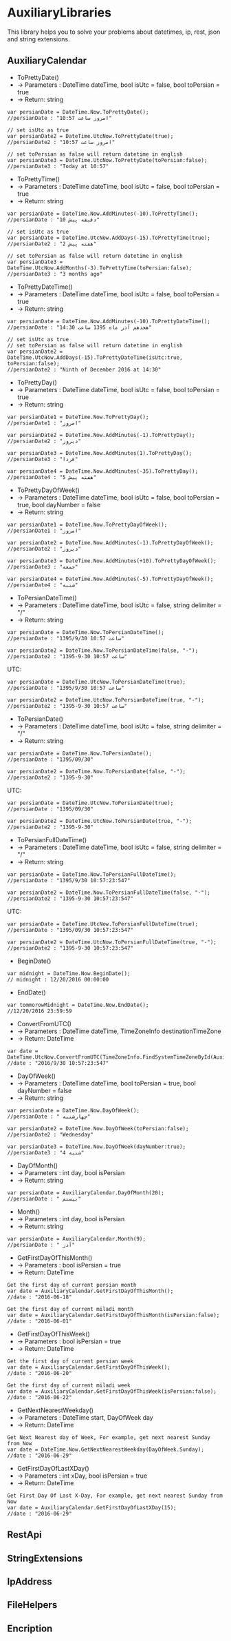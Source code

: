 # AuxiliaryLibraries
This library helps you to solve your problems about datetimes, ip, rest, json and string extensions.
## AuxiliaryCalendar
* ToPrettyDate()
* -> Parameters : DateTime dateTime, bool isUtc = false, bool toPersian = true
* -> Return: string
```
var persianDate = DateTime.Now.ToPrettyDate();
//persianDate : "امروز ساعت 10:57"

// set isUtc as true
var persianDate2 = DateTime.UtcNow.ToPrettyDate(true);
//persianDate2 : "امروز ساعت 10:57"

// set toPersian as false will return datetime in english
var persianDate3 = DateTime.UtcNow.ToPrettyDate(toPersian:false);
//persianDate3 : "Today at 10:57"
```

* ToPrettyTime()
* -> Parameters : DateTime dateTime, bool isUtc = false, bool toPersian = true
* -> Return: string
```
var persianDate = DateTime.Now.AddMinutes(-10).ToPrettyTime();
//persianDate : "10 دقیقه پیش"

// set isUtc as true
var persianDate = DateTime.UtcNow.AddDays(-15).ToPrettyTime(true);
//persianDate2 : "2 هفته پیش"

// set toPersian as false will return datetime in english
var persianDate3 = DateTime.UtcNow.AddMonths(-3).ToPrettyTime(toPersian:false);
//persianDate3 : "3 months ago"
```

* ToPrettyDateTime()
* -> Parameters : DateTime dateTime, bool isUtc = false, bool toPersian = true
* -> Return: string
```
var persianDate = DateTime.Now.AddMinutes(-10).ToPrettyDateTime();
//persianDate : "هجدهم آذر ماه 1395 ساعت 14:30"

// set isUtc as true
// set toPersian as false will return datetime in english
var persianDate2 = DateTime.UtcNow.AddDays(-15).ToPrettyDateTime(isUtc:true, toPersian:false);
//persianDate2 : "Ninth of December 2016 at 14:30"
```

* ToPrettyDay()
* -> Parameters : DateTime dateTime, bool isUtc = false, bool toPersian = true
* -> Return: string
```
var persianDate1 = DateTime.Now.ToPrettyDay();
//persianDate1 : "امروز"

var persianDate2 = DateTime.Now.AddMinutes(-1).ToPrettyDay();
//persianDate2 : "دیروز"

var persianDate3 = DateTime.Now.AddMinutes(1).ToPrettyDay();
//persianDate3 : "فردا"

var persianDate4 = DateTime.Now.AddMinutes(-35).ToPrettyDay();
//persianDate4 : "5 هفته پیش"
```

* ToPrettyDayOfWeek()
* -> Parameters : DateTime dateTime, bool isUtc = false, bool toPersian = true, bool dayNumber = false
* -> Return: string
```
var persianDate1 = DateTime.Now.ToPrettyDayOfWeek();
//persianDate1 : "امروز"

var persianDate2 = DateTime.Now.AddMinutes(-1).ToPrettyDayOfWeek();
//persianDate2 : "دیروز"

var persianDate3 = DateTime.Now.AddMinutes(+10).ToPrettyDayOfWeek();
//persianDate3 : "جمعه"

var persianDate4 = DateTime.Now.AddMinutes(-5).ToPrettyDayOfWeek();
//persianDate4 : "شنبه"
```

* ToPersianDateTime()
* -> Parameters : DateTime dateTime, bool isUtc = false, string delimiter = "/"
* -> Return: string
```
var persianDate = DateTime.Now.ToPersianDateTime();
//persianDate : "1395/9/30 ساعت 10:57"

var persianDate2 = DateTime.Now.ToPersianDateTime(false, "-");
//persianDate2 : "1395-9-30 ساعت 10:57"
```
UTC:
```
var persianDate = DateTime.UtcNow.ToPersianDateTime(true);
//persianDate : "1395/9/30 ساعت 10:57"

var persianDate2 = DateTime.UtcNow.ToPersianDateTime(true, "-");
//persianDate2 : "1395-9-30 ساعت 10:57"
```

* ToPersianDate()
* -> Parameters : DateTime dateTime, bool isUtc = false, string delimiter = "/"
* -> Return: string
```
var persianDate = DateTime.Now.ToPersianDate();
//persianDate : "1395/09/30"

var persianDate2 = DateTime.Now.ToPersianDate(false, "-");
//persianDate2 : "1395-9-30"
```
UTC:
```
var persianDate = DateTime.UtcNow.ToPersianDate(true);
//persianDate : "1395/09/30"

var persianDate2 = DateTime.UtcNow.ToPersianDate(true, "-");
//persianDate2 : "1395-9-30"
```

* ToPersianFullDateTime()
* -> Parameters : DateTime dateTime, bool isUtc = false, string delimiter = "/"
* -> Return: string
```
var persianDate = DateTime.Now.ToPersianFullDateTime();
//persianDate : "1395/9/30 10:57:23:547"

var persianDate2 = DateTime.Now.ToPersianFullDateTime(false, "-");
//persianDate2 : "1395-9-30 10:57:23:547"
```
UTC:
```
var persianDate = DateTime.UtcNow.ToPersianFullDateTime(true);
//persianDate : "1395/09/30 10:57:23:547"

var persianDate2 = DateTime.UtcNow.ToPersianFullDateTime(true, "-");
//persianDate2 : "1395-9-30 10:57:23:547"
```

* BeginDate()
```
var midnight = DateTime.Now.BeginDate();
// midnight : 12/20/2016 00:00:00
```

* EndDate()
```
var tommorowMidnight = DateTime.Now.EndDate();
//12/20/2016 23:59:59
```

* ConvertFromUTC()
* -> Parameters : DateTime dateTime, TimeZoneInfo destinationTimeZone
* -> Return: DateTime
```
var date = DateTime.UtcNow.ConvertFromUTC(TimeZoneInfo.FindSystemTimeZoneById(AuxiliaryCalendar.IranianTimeZone));
//date : "2016/9/30 10:57:23:547"
```

* DayOfWeek()
* -> Parameters : DateTime dateTime, bool toPersian = true, bool dayNumber = false
* -> Return: string
```
var persianDate = DateTime.Now.DayOfWeek();
//persianDate : " چهارشنبه"

var persianDate2 = DateTime.Now.DayOfWeek(toPersian:false);
//persianDate2 : "Wednesday"

var persianDate3 = DateTime.Now.DayOfWeek(dayNumber:true);
//persianDate3 : "4 شنبه"
```

* DayOfMonth()
* -> Parameters : int day, bool isPersian
* -> Return: string
```
var persianDate = AuxiliaryCalendar.DayOfMonth(20);
//persianDate : " بیستم"
```

* Month()
* -> Parameters : int day, bool isPersian
* -> Return: string
```
var persianDate = AuxiliaryCalendar.Month(9);
//persianDate : " آذر"
```

* GetFirstDayOfThisMonth()
* -> Parameters : bool isPersian = true
* -> Return: DateTime
```
Get the first day of current persian month
var date = AuxiliaryCalendar.GetFirstDayOfThisMonth();
//date : "2016-06-18"

Get the first day of current miladi month
var date = AuxiliaryCalendar.GetFirstDayOfThisMonth(isPersian:false);
//date : "2016-06-01"
```

* GetFirstDayOfThisWeek()
* -> Parameters : bool isPersian = true
* -> Return: DateTime
```
Get the first day of current persian week
var date = AuxiliaryCalendar.GetFirstDayOfThisWeek();
//date : "2016-06-20"

Get the first day of current miladi week
var date = AuxiliaryCalendar.GetFirstDayOfThisWeek(isPersian:false);
//date : "2016-06-22"
```

* GetNextNearestWeekday()
* -> Parameters : DateTime start, DayOfWeek day
* -> Return: DateTime
```
Get Next Nearest day of Week, For example, get next nearest Sunday from Now
var date = DateTime.Now.GetNextNearestWeekday(DayOfWeek.Sunday);
//date : "2016-06-29"
```

* GetFirstDayOfLastXDay()
* -> Parameters : int xDay, bool isPersian = true
* -> Return: DateTime
```
Get First Day Of Last X-Day, For example, get next nearest Sunday from Now
var date = AuxiliaryCalendar.GetFirstDayOfLastXDay(15);
//date : "2016-06-29"
```

## RestApi

## StringExtensions

## IpAddress

## FileHelpers

## Encription
